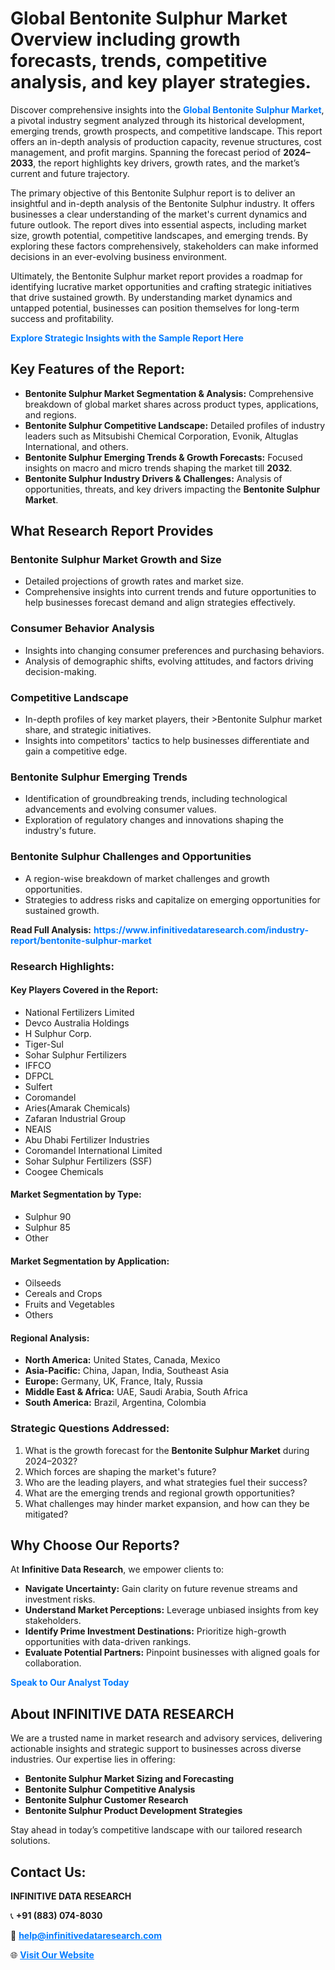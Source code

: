 <h1>Global Bentonite Sulphur Market Overview including growth forecasts, trends, competitive analysis, and key player strategies.</h1>
<p>
Discover comprehensive insights into the 
<a href="https://www.infinitivedataresearch.com/industry-report/bentonite-sulphur-market" rel="dofollow" style="color: #007BFF; text-decoration: none;"><strong>Global Bentonite Sulphur Market</strong></a>, a pivotal industry segment analyzed through its historical development, emerging trends, growth prospects, and competitive landscape. This report offers an in-depth analysis of production capacity, revenue structures, cost management, and profit margins. Spanning the forecast period of <strong>2024–2033</strong>, the report highlights key drivers, growth rates, and the market’s current and future trajectory.
</p>
<p>
The primary objective of this Bentonite Sulphur report is to deliver an insightful and in-depth analysis of the Bentonite Sulphur industry. It offers businesses a clear understanding of the market's current dynamics and future outlook. The report dives into essential aspects, including market size, growth potential, competitive landscapes, and emerging trends. By exploring these factors comprehensively, stakeholders can make informed decisions in an ever-evolving business environment.
</p>
<p>
Ultimately, the Bentonite Sulphur market report provides a roadmap for identifying lucrative market opportunities and crafting strategic initiatives that drive sustained growth. By understanding market dynamics and untapped potential, businesses can position themselves for long-term success and profitability.
</p>
<p>
<a href="https://www.infinitivedataresearch.com/request-sample/reportId=105200" style="color: #007BFF; text-decoration: none;"><strong>Explore Strategic Insights with the Sample Report Here</strong></a>
</p>

<h2>Key Features of the Report:</h2>
<ul>
<li><strong>Bentonite Sulphur Market Segmentation & Analysis:</strong> Comprehensive breakdown of global market shares across product types, applications, and regions.</li>
<li><strong>Bentonite Sulphur Competitive Landscape:</strong> Detailed profiles of industry leaders such as Mitsubishi Chemical Corporation, Evonik, Altuglas International, and others.</li>
<li><strong>Bentonite Sulphur Emerging Trends & Growth Forecasts:</strong> Focused insights on macro and micro trends shaping the market till <strong>2032</strong>.</li>
<li><strong>Bentonite Sulphur Industry Drivers & Challenges:</strong> Analysis of opportunities, threats, and key drivers impacting the <strong>Bentonite Sulphur Market</strong>.</li>
</ul>

<h2>What Research Report Provides</h2>
<h3>Bentonite Sulphur Market Growth and Size</h3>
<ul>
<li>Detailed projections of growth rates and market size.</li>
<li>Comprehensive insights into current trends and future opportunities to help businesses forecast demand and align strategies effectively.</li>
</ul>

<h3>Consumer Behavior Analysis</h3>
<ul>
<li>Insights into changing consumer preferences and purchasing behaviors.</li>
<li>Analysis of demographic shifts, evolving attitudes, and factors driving decision-making.</li>
</ul>

<h3>Competitive Landscape</h3>
<ul>
<li>In-depth profiles of key market players, their >Bentonite Sulphur market share, and strategic initiatives.</li>
<li>Insights into competitors' tactics to help businesses differentiate and gain a competitive edge.</li>
</ul>

<h3>Bentonite Sulphur Emerging Trends</h3>
<ul>
<li>Identification of groundbreaking trends, including technological advancements and evolving consumer values.</li>
<li>Exploration of regulatory changes and innovations shaping the industry's future.</li>
</ul>

<h3>Bentonite Sulphur Challenges and Opportunities</h3>
<ul>
<li>A region-wise breakdown of market challenges and growth opportunities.</li>
<li>Strategies to address risks and capitalize on emerging opportunities for sustained growth.</li>
</ul>
<p><strong>Read Full Analysis:</strong> <a href="https://www.infinitivedataresearch.com/industry-report/bentonite-sulphur-market" rel="dofollow" style="color: #007BFF; text-decoration: none;"><strong>https://www.infinitivedataresearch.com/industry-report/bentonite-sulphur-market</strong></a></p>
<h3>Research Highlights:</h3>
<h4>Key Players Covered in the Report:</h4>
<ul><li>National Fertilizers Limited</li><li>Devco Australia Holdings</li><li>H Sulphur Corp.</li><li>Tiger-Sul</li><li>Sohar Sulphur Fertilizers</li><li>IFFCO</li><li>DFPCL</li><li>Sulfert</li><li>Coromandel</li><li>Aries(Amarak Chemicals)</li><li>Zafaran Industrial Group</li><li>NEAIS</li><li>Abu Dhabi Fertilizer Industries</li><li>Coromandel International Limited</li><li>Sohar Sulphur Fertilizers (SSF)</li><li>Coogee Chemicals</li></ul>
<h4>Market Segmentation by Type:</h4>
<ul><li>Sulphur 90</li><li>Sulphur 85</li><li>Other</li></ul>
<h4>Market Segmentation by Application:</h4>
<ul><li>Oilseeds</li><li>Cereals and Crops</li><li>Fruits and Vegetables</li><li>Others</li></ul>

<h4>Regional Analysis:</h4>
<ul>
<li><strong>North America:</strong> United States, Canada, Mexico</li>
<li><strong>Asia-Pacific:</strong> China, Japan, India, Southeast Asia</li>
<li><strong>Europe:</strong> Germany, UK, France, Italy, Russia</li>
<li><strong>Middle East & Africa:</strong> UAE, Saudi Arabia, South Africa</li>
<li><strong>South America:</strong> Brazil, Argentina, Colombia</li>
</ul>

<h3>Strategic Questions Addressed:</h3>
<ol>
<li>What is the growth forecast for the <strong>Bentonite Sulphur Market</strong> during 2024–2032?</li>
<li>Which forces are shaping the market's future?</li>
<li>Who are the leading players, and what strategies fuel their success?</li>
<li>What are the emerging trends and regional growth opportunities?</li>
<li>What challenges may hinder market expansion, and how can they be mitigated?</li>
</ol>

<h2>Why Choose Our Reports?</h2>
<p>At <strong>Infinitive Data Research</strong>, we empower clients to:</p>
<ul>
<li><strong>Navigate Uncertainty:</strong> Gain clarity on future revenue streams and investment risks.</li>
<li><strong>Understand Market Perceptions:</strong> Leverage unbiased insights from key stakeholders.</li>
<li><strong>Identify Prime Investment Destinations:</strong> Prioritize high-growth opportunities with data-driven rankings.</li>
<li><strong>Evaluate Potential Partners:</strong> Pinpoint businesses with aligned goals for collaboration.</li>
</ul>
<p><a href="https://www.infinitivedataresearch.com/industry-report/bentonite-sulphur-market" rel="dofollow" style="color: #007BFF; text-decoration: none;"><strong>Speak to Our Analyst Today</strong></a></p>

<h2>About INFINITIVE DATA RESEARCH</h2>
<p>We are a trusted name in market research and advisory services, delivering actionable insights and strategic support to businesses across diverse industries. Our expertise lies in offering:</p>
<ul>
<li><strong>Bentonite Sulphur Market Sizing and Forecasting</strong></li>
<li><strong>Bentonite Sulphur Competitive Analysis</strong></li>
<li><strong>Bentonite Sulphur Customer Research</strong></li>
<li><strong>Bentonite Sulphur Product Development Strategies</strong></li>
</ul>
<p>Stay ahead in today’s competitive landscape with our tailored research solutions.</p>

<h2>Contact Us:</h2>
<p><strong>INFINITIVE DATA RESEARCH</strong></p>
<p>📞 <strong>+91 (883) 074-8030</strong></p>
<p>📧 <strong><a href="mailto:help@infinitivedataresearch.com" style="color: #007BFF;">help@infinitivedataresearch.com</a></strong></p>
<p>🌐 <strong><a href="https://www.infinitivedataresearch.com" rel="dofollow" style="color: #007BFF;">Visit Our Website</a></strong></p>